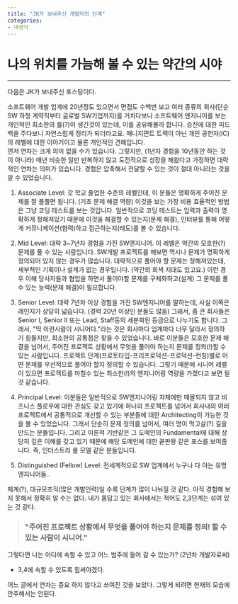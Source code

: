```yaml
---
title: "JK가 보내주신 개발자의 단계"
categories: 
- 내생각
---
```


# 나의 위치를 가늠해 볼 수 있는 약간의 시야
---
다음은 JK가 보내주신 포스팅이다.

소프트웨어 개발 업계에 20년정도 있으면서 면접도 수백번 보고 여러 종류의 회사(단순 SW 하청 계약직부터 글로벌 SW기업까지)를 거치다보니 소프트웨어 엔지니어를 보는 개인적인 최소한의 룰(?)이 생긴것이 있는데, 이를 공유해볼까 합니다. 승진에 대한 피드백을 주다보니 자연스럽게 정리가 되더라고요. 매니지먼트 트랙이 아닌 개인 공헌자(IC)의 레벨에 대한 이야기이고 물론 개인적인 견해입니다.  
먼저 연차는 크게 의미 없을 수가 있습니다. 그렇지만, (1년차 경험을 10년동안 하는 것이 아니라) 매년 비슷한 일만 반복하지 않고 도전적으로 성장을 해왔다고 가정하면 대략적인 연차는 의미가 있습니다.  경험은 압축해서 전달할 수 있는 것이 절대 아니라는 것을 알 수 있었습니다.  

1. Associate Level: 갓 학교 졸업한 수준의 레벨인데, 이 분들은 명확하게 주어진 문제를 잘 풀풀면 됩니다. (기초 문제 해결 역량) 이것을 보는 가장 비용 효율적인 방법은 그냥 코딩 테스트를 보는 것입니다. 일반적으로 코딩 테스트는 입력과 출력이 명확하게 정해져있기 때문에 이것을 해결할 수 있는지(문제 해결), 인터뷰를 통해 어떻게 커뮤니케이션(협력)하고 접근하는지(태도)를 볼 수 있습니다.  

2. Mid Level: 대략 3~7년차 경험을 가진 SW엔지니어. 이 레벨은 약간의 모호한(?) 문제를 풀 수 있는 사람입니다. SW개발 프로젝트를 해보면 역시나 문제가 명확하게 정의되어 있지 않는 경우가 많습니다. 대략적으로 풀어야 할 문제는 정해져있는데, 세부적인 기획이나 설계가 없는 경우입니다. (약간의 회색 지대도 있고요.) 이런 경우 이해 당사자들과 협업을 하면서 풀어야할 문제를 구체화하고(설계) 그 문제를 풀수 있는 능력(문제 해결)이 필요합니다.  

3. Senior Level: 대략 7년차 이상 경험을 가진 SW엔지니어를 말하는데, 사실 이쪽은 레인지가 상당히 넓습니다. (경력 20년 이상인 분들도 많음) 그래서, 좀 큰 회사들은 Senior I, Senior II 또는 Lead, Staff등의 세분화된 등급으로 나누기도 합니다. 그래서, "딱 이런사람이 시니어다."라는 것은 회사마다 업계마다 너무 달라서 정의하기 힘들지만, 최소한의 공통점은 찾을 수 있었습니다. 바로 이분들은 모호한 문제 해결을 넘어서, 주어진 프로젝트 상황에서 무엇을 풀어야 하는지 문제를 정의(!)할 수 있는 사람입니다. 프로젝트 단계(프로토타입-프리프로덕션-프로덕션-런칭)별로 어떤 문제를 우선적으로 풀어야 할지 정의할 수 있습니다. 그렇기 때문에 시니어 레벨이 있으면 프로젝트를 마칠수 있는 최소한(!)의 엔지니어링 역량을 가졌다고 보면 될 것 같습니다.   

4. Principal Level:  이분들은 일반적으로 SW엔지니어링 자체에만 매몰되지 않고 비즈니스 플로우에 대한 관심도 갖고 있기에 하나의 프로젝트를 넘어서 회사내의 여러 프로젝트에서 공통적으로 개선할 수 있는 부분들에 대한 Architecting이 가능한 것을 볼 수 있었습니다. 그래서 단순히 문제 정의를 넘어서, 여러 명이 먹고살(?) 길을 만드는 분들입니다. 그리고 이론적 기반같은 그 도메인의 Fundamental에 대해 상당히 깊은 이해를 갖고 있기 때문에 해당 도메인에 대한 끝판왕 같은 포스를 보여줍니다. 즉, 인더스트리 롤 모델 같은 분들입니다.  

5. Distinguished (Fellow) Level: 전세계적으로 SW 업계에서 누구나 다 아는 유명 엔지니어들..  


 체계(?), 대규모조직(많은 개발인력)일 수록 단계가 많이 나눠질 것 같다. 아직 경험해 보지 못해서 정확히 알 수는 없다.
 내가 몸담고 있는 회사에서는 적어도 2,3단계는 섞여 있는 것 같다. 

> ### "주어진 프로젝트 상황에서 무엇을 풀어야 하는지 문제를 정의! 할 수 있는 사람이 시니어."

 그렇다면 나는 어디에 속할 수 있고 어느 범주에 들어 갈 수 있는가? (2년차 개발자로써)
 - 3,4에 속할 수 있도록 힘써야겠다.

 어느 글에서 연차는 중요 하지 않다고 쓰여진 것을 보았다. 그렇게 되려면 현재의 모습에 안주해서는 안된다.
